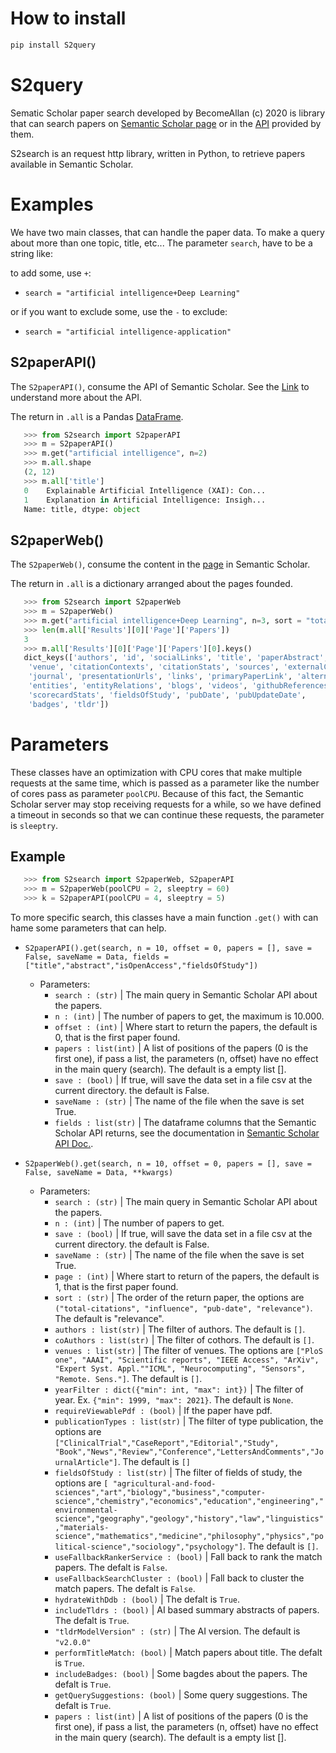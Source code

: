# How to install

```python
pip install S2query
```
# S2query

Sematic Scholar paper search developed by BecomeAllan (c) 2020 is library that can search papers on [Semantic Scholar page](https://www.semanticscholar.org/) or in the [API](https://api.semanticscholar.org/graph/v1) provided by them.

S2search is an request http library, written in Python, to retrieve papers available in Semantic Scholar.

# Examples

We have two main classes, that can handle the paper data. To make a query about more than one topic, title, etc... The parameter `search`, have to be a string like:

to add some, use `+`:

+ `search = "artificial intelligence+Deep Learning"`

or if you want to exclude some, use the `-` to exclude:

+ `search = "artificial intelligence-application"`
  
## S2paperAPI()

The `S2paperAPI()`, consume the API of Semantic Scholar. See the [Link](https://api.semanticscholar.org/graph/v1) to understand more about the API.

The return in `.all` is a Pandas [DataFrame](https://pandas.pydata.org/docs/reference/api/pandas.DataFrame.html).

```python
   >>> from S2search import S2paperAPI
   >>> m = S2paperAPI()
   >>> m.get("artificial intelligence", n=2)
   >>> m.all.shape
   (2, 12)
   >>> m.all['title']
   0    Explainable Artificial Intelligence (XAI): Con...
   1    Explanation in Artificial Intelligence: Insigh...
   Name: title, dtype: object
```

## S2paperWeb()

The `S2paperWeb()`, consume the content in the [page](https://www.semanticscholar.org/) in Semantic Scholar.

The return in `.all` is a dictionary arranged about the pages founded.

```python
   >>> from S2search import S2paperWeb
   >>> m = S2paperWeb()
   >>> m.get("artificial intelligence+Deep Learning", n=3, sort = "total-citations", fieldsOfStudy = ['biology'])
   >>> len(m.all['Results'][0]['Page']['Papers'])
   3
   >>> m.all['Results'][0]['Page']['Papers'][0].keys()
   dict_keys(['authors', 'id', 'socialLinks', 'title', 'paperAbstract', 'year',
    'venue', 'citationContexts', 'citationStats', 'sources', 'externalContentStats',
    'journal', 'presentationUrls', 'links', 'primaryPaperLink', 'alternatePaperLinks',
    'entities', 'entityRelations', 'blogs', 'videos', 'githubReferences',
    'scorecardStats', 'fieldsOfStudy', 'pubDate', 'pubUpdateDate',
    'badges', 'tldr'])
```

# Parameters

These classes have an optimization with CPU cores that make multiple requests at the same time, which is passed as a parameter like the number of cores pass as parameter `poolCPU`. Because of this fact, the Semantic Scholar server may stop receiving requests for a while, so we have defined a timeout in seconds so that we can continue these requests, the parameter is `sleeptry`.


## Example

```python
   >>> from S2search import S2paperWeb, S2paperAPI
   >>> m = S2paperWeb(poolCPU = 2, sleeptry = 60)
   >>> k = S2paperAPI(poolCPU = 4, sleeptry = 5)
```

To more specific search, this classes have a main function `.get()` with can hame some parameters that can help.

+ `S2paperAPI().get(search, n = 10, offset = 0, papers = [], save = False, saveName = Data, fields = ["title","abstract","isOpenAccess","fieldsOfStudy"])`

    - Parameters:
      - `search : (str)` |
          The main query in Semantic Scholar API about the papers.
      - `n : (int)` |
          The number of papers to get, the maximum is 10.000.
      - `offset : (int)` |
          Where start to return the papers, the default is 0,
          that is the first paper found.
      - `papers : list(int)` |
          A list of positions of the papers (0 is the first one), if pass a list, the parameters (n, offset)
          have no effect in the main query (search). The default is a empty list [].
      - `save : (bool)` |
          If true, will save the data set in a file csv at the current directory. the default is False.
      - `saveName : (str)` |
          The name of the file when the save is set True.
      - `fields : list(str)` |
          The dataframe columns that the Semantic Scholar API returns, see the documentation in [Semantic Scholar API Doc.](https://api.semanticscholar.org/graph/v1#operation/get_graph_get_paper_search).


+ `S2paperWeb().get(search, n = 10, offset = 0, papers = [], save = False, saveName = Data, **kwargs)`
    - Parameters:
      - `search : (str)` |
          The main query in Semantic Scholar API about the papers.
      - `n : (int)` |
          The number of papers to get.
       - `save : (bool)` |
          If true, will save the data set in a file csv at the current directory. the default is False.
      - `saveName : (str)` |
          The name of the file when the save is set True.
      - `page : (int)` |
          Where start to return of the papers, the default is 1, that is the first paper found.
      - `sort : (str)` |
          The order of the return paper, the options are `("total-citations", "influence", "pub-date", "relevance")`.
          The default is "relevance".
      - `authors : list(str)` |
          The filter of authors. The default is `[]`.
      - `coAuthors : list(str)` |
          The filter of cothors. The default is `[]`.
      - `venues : list(str)` |
          The filter of venues. The options are `["PloS one", "AAAI", "Scientific reports", "IEEE Access", "ArXiv",
          "Expert Syst. Appl.""ICML", "Neurocomputing", "Sensors", "Remote. Sens."]`. The default is `[]`.
      - `yearFilter : dict({"min": int, "max": int})` |
          The filter of year. Ex. `{"min": 1999, "max": 2021}`. The default is `None`.
      - `requireViewablePdf : (bool)` |
          If the paper have pdf.
      - `publicationTypes : list(str)` |
          The filter of type publication, the options are `["ClinicalTrial","CaseReport","Editorial","Study",
          "Book","News","Review","Conference","LettersAndComments","JournalArticle"]`. The default is `[]`
      - `fieldsOfStudy : list(str)` |
          The filter of fields of study, the options are `[ "agricultural-and-food-sciences","art","biology","business","computer-science","chemistry","economics","education","engineering","environmental-science","geography","geology","history","law","linguistics","materials-science","mathematics","medicine","philosophy","physics","political-science","sociology","psychology"]`. The default is `[]`.
      - `useFallbackRankerService : (bool)` |
          Fall back to rank the match papers. The defalt is `False`.
      - `useFallbackSearchCluster : (bool)` |
          Fall back to cluster the match papers. The defalt is `False`.
      - `hydrateWithDdb : (bool)` |
          The defalt is `True`.
      - `includeTldrs : (bool)` |
          AI based summary abstracts of papers. The defalt is `True`.
      - `"tldrModelVersion" : (str)` |
          The AI version. The default is `"v2.0.0"`
      - `performTitleMatch: (bool)` |
          Match papers about title. The defalt is `True`.
      - `includeBadges: (bool)` |
          Some bagdes about the papers. The defalt is `True`.
      - `getQuerySuggestions: (bool)` |
          Some query suggestions. The defalt is `True`.
      - `papers : list(int)` |
          A list of positions of the papers (0 is the first one), if pass a list, the parameters (n, offset)
          have no effect in the main query (search). The default is a empty list [].
